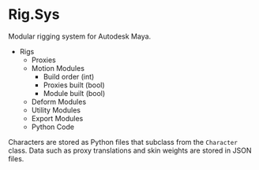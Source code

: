 # Rig.Sys

Modular rigging system for Autodesk Maya.

- Rigs
  - Proxies
  - Motion Modules
    - Build order (int)
    - Proxies built (bool)
    - Module built (bool)
  - Deform Modules
  - Utility Modules
  - Export Modules
  - Python Code

Characters are stored as Python files that subclass from the `Character` class. Data such as proxy translations and skin
weights are stored in JSON files.
